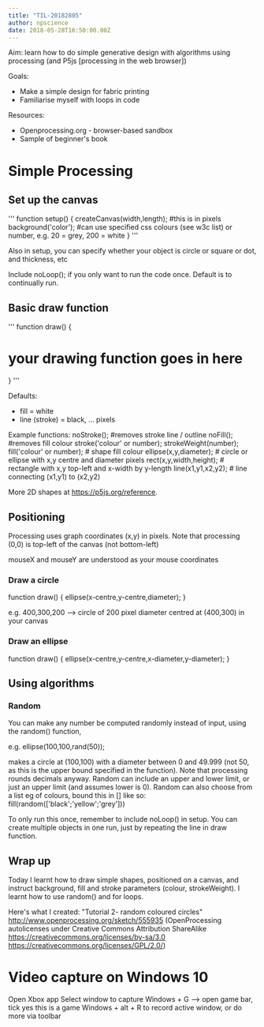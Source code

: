 ```yaml
---
title: "TIL-20182805"
author: npscience
date: 2018-05-28T16:50:00.00Z
---
```


Aim: learn how to do simple generative design with algorithms using processing (and P5js [processing in the web browser])

Goals:
* Make a simple design for fabric printing
* Familiarise myself with loops in code

Resources:
* Openprocessing.org - browser-based sandbox
* Sample of beginner's book

# Simple Processing

## Set up the canvas

'''
function setup() {
  createCanvas(width,length); #this is in pixels
  background('color'); #can use specified css colours (see w3c list) or number, e.g. 20 = grey, 200 = white
}
'''

Also in setup, you can specify whether your object is circle or square or dot, and thickness, etc

Include noLoop(); if you only want to run the code once. Default is to continually run.

## Basic draw function

'''
function draw() {
  # your drawing function goes in here
}
'''

Defaults:
* fill = white
* line (stroke) = black, ... pixels

Example functions:
noStroke(); #removes stroke line / outline
noFill(); #removes fill colour
stroke('colour' or number);
strokeWeight(number);
fill('colour' or number); # shape fill colour
ellipse(x,y,diameter); # circle or ellipse with x,y centre and diameter pixels
rect(x,y,width,height); # rectangle with x,y top-left and x-width by y-length
line(x1,y1,x2,y2); # line connecting (x1,y1) to (x2,y2)

More 2D shapes at https://p5js.org/reference.

## Positioning

Processing uses graph coordinates (x,y) in pixels. Note that processing (0,0) is top-left of the canvas (not bottom-left)

mouseX and mouseY are understood as your mouse coordinates

### Draw a circle

function draw() {
  ellipse(x-centre,y-centre,diameter);
}

e.g. 400,300,200 --> circle of 200 pixel diameter centred at (400,300) in your canvas

### Draw an ellipse

function draw() {
  ellipse(x-centre,y-centre,x-diameter,y-diameter);
}

## Using algorithms

### Random

You can make any number be computed randomly instead of input, using the random() function,

e.g.
  ellipse(100,100,rand(50));

makes a circle at (100,100) with a diameter between 0 and 49.999 (not 50, as this is the upper bound specified in the function). Note that processing rounds decimals anyway.
Random can include an upper and lower limit, or just an upper limit (and assumes lower is 0). Random can also choose from a list eg of colours, bound this in [] like so: fill(random(['black';'yellow';'grey']))

To only run this once, remember to include noLoop() in setup. You can create multiple objects in one run, just by repeating the line in draw function.

## Wrap up

Today I learnt how to draw simple shapes, positioned on a canvas, and instruct background, fill and stroke parameters (colour, strokeWeight). I learnt how to use random() and for loops.

Here's what I created:
 "Tutorial 2- random coloured circles" http://www.openprocessing.org/sketch/555935
 (OpenProcessing autolicenses under Creative Commons Attribution ShareAlike https://creativecommons.org/licenses/by-sa/3.0 https://creativecommons.org/licenses/GPL/2.0/)

# Video capture on Windows 10
Open Xbox app
Select window to capture
Windows + G --> open game bar, tick yes this is a game
Windows + alt + R to record active window, or do more via toolbar
